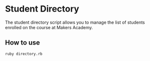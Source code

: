 # Student Directory


The student directory script allows you to manage the list of students enrolled on the course at Makers Academy.

## How to use


```shell
ruby directory.rb
```